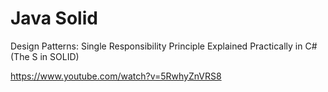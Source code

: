 # Java Solid

Design Patterns: Single Responsibility Principle Explained Practically in C# (The S in SOLID)

https://www.youtube.com/watch?v=5RwhyZnVRS8